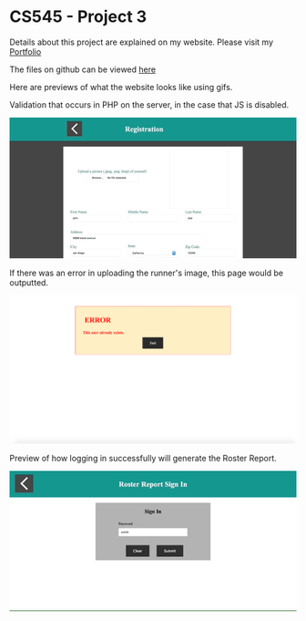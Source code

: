 # CS545 - Project 3
Details about this project are explained on my website. Please visit my [Portfolio](https://ennoiamai.github.io/Portfolio/web_applications/proj2_3/readme3.html)

<!-- Follow this [link](http://jadran.sdsu.edu/~jadrn041/proj3/index.html) to view the project. -->

The files on github can be viewed [here](https://github.com/EnnoiaMai/Projects_and_Assignments/tree/master/CS545_Project_3)

Here are previews of what the website looks like using gifs.

Validation that occurs in PHP on the server, in the case that JS is disabled.

 ![CS545_Project2_3_php_validation_preview](../images_readme/CS545_Project2_3_php_validation_preview.gif)


If there was an error in uploading the runner's image, this page would be outputted.

 ![CS545_Project2_3_duplicate_preview](../images_readme/CS545_Project2_3_duplicate_preview.png)


 Preview of how logging in successfully will generate the Roster Report.

![CS545_Project2_3_report_preview](../images_readme/CS545_Project2_3_report_preview.gif)
